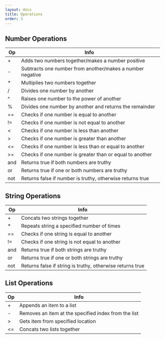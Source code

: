 ```yaml
---
layout: docs
title: Operations
order: 3
---
```


## Number Operations

| Op  | Info                                                      |
|-----|-----------------------------------------------------------|
| +   | Adds two numbers together/makes a number positive         |
| -   | Subtracts one number from another/makes a number negative |
| *   | Multiplies two numbers together                           |
| /   | Divides one number by another                             |
| ^   | Raises one number to the power of another                 |
| %   | Divides one number by another and returns the remainder   |
| ==  | Checks if one number is equal to another                  |
| !=  | Checks if one number is not equal to another              |
| <   | Checks if one number is less than another                 |
| >   | Checks if one number is greater than another              |
| <=  | Checks if one number is less than or equal to another     |
| >=  | Checks if one number is greater than or equal to another  |
| and | Returns true if both numbers are truthy                   |
| or  | Returns true if one or both numbers are truthy            |
| not | Returns false if number is truthy, otherwise returns true |

## String Operations

| Op  | Info                                                      |
|-----|-----------------------------------------------------------|
| +   | Concats two strings together                              |
| *   | Repeats string a specified number of times                |
| ==  | Checks if one string is equal to another                  |
| !=  | Checks if one string is not equal to another              |
| and | Returns true if both strings are truthy                   |
| or  | Returns true if one or both strings are truthy            |
| not | Returns false if string is truthy, otherwise returns true |

## List Operations

| Op  | Info                                                      |
|-----|-----------------------------------------------------------|
| +   | Appends an item to a list                                 |
| -   | Removes an item at the specified index from the list      |
| >   | Gets item from specified location                         |
| <=  | Concats two lists together                                |